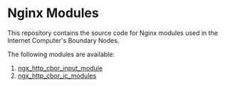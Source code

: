 # Nginx Modules

This repository contains the source code for Nginx modules used in the Internet Computer's Boundary Nodes.

The following modules are available:

1. [ngx_http_cbor_input_module](./modules/ngx_http_cbor_input_module/README.md)
1. [ngx_http_cbor_ic_modules](./modules/ngx_http_cbor_ic_modules/README.md)
